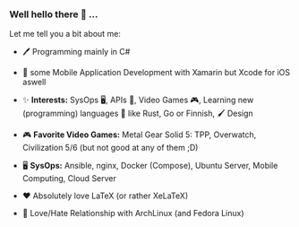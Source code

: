 ### Well hello there 👋 ...
Let me tell you a bit about me:

- 🖊️ Programming mainly in C#

- 📱 some Mobile Application Development with Xamarin but Xcode for iOS aswell

- ✨ __Interests:__ SysOps 🖥️, APIs 📠, Video Games 🎮, Learning new (programming) languages 📖 like Rust, Go or Finnish, 🖌 Design

- 🎮 __Favorite Video Games:__ Metal Gear Solid 5: TPP, Overwatch, Civilization 5/6 (but not good at any of them ;D)

- 🖥️ __SysOps:__ Ansible, nginx, Docker (Compose), Ubuntu Server, Mobile Computing, Cloud Server

- ❤ Absolutely love LaTeX (or rather XeLaTeX)

- 💙 Love/Hate Relationship with ArchLinux (and Fedora Linux)
